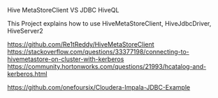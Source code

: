 Hive MetaStoreClient VS JDBC HiveQL

This Project explains how to use HiveMetaStoreClient, HiveJdbcDriver, HiveServer2

https://github.com/Re1tReddy/HiveMetaStoreClient
https://stackoverflow.com/questions/33377198/connecting-to-hivemetastore-on-cluster-with-kerberos
https://community.hortonworks.com/questions/21993/hcatalog-and-kerberos.html

https://github.com/onefoursix/Cloudera-Impala-JDBC-Example
